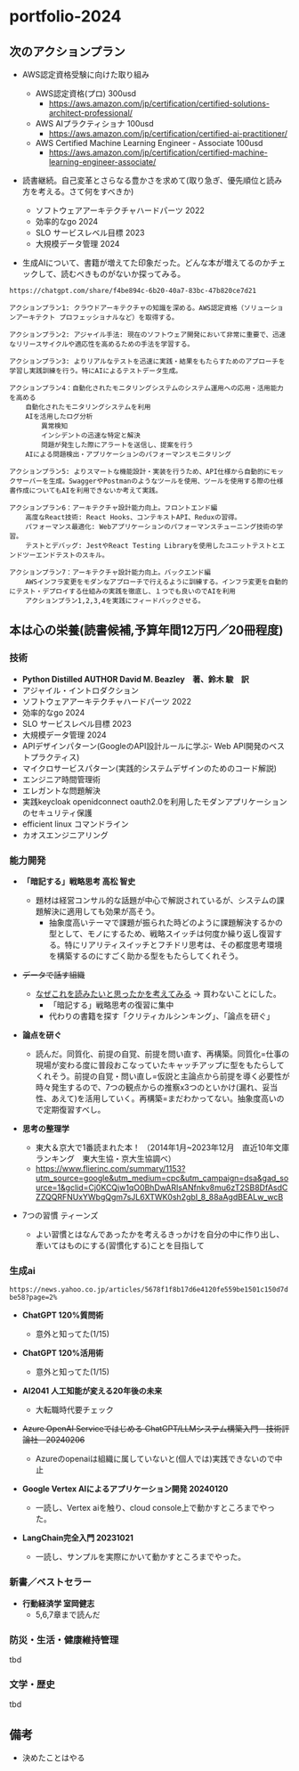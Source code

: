 # portfolio-2024

## 次のアクションプラン

- AWS認定資格受験に向けた取り組み
  - AWS認定資格(プロ) 300usd
    - https://aws.amazon.com/jp/certification/certified-solutions-architect-professional/
  - AWS AIプラクティショナ 100usd
    - https://aws.amazon.com/jp/certification/certified-ai-practitioner/
  - AWS Certified Machine Learning Engineer - Associate 100usd
    - https://aws.amazon.com/jp/certification/certified-machine-learning-engineer-associate/

- 読書継続。自己変革とさらなる豊かさを求めて(取り急ぎ、優先順位と読み方を考える。さて何をすべきか)
 
  - ソフトウェアアーキテクチャハードパーツ 2022
  - 効率的なgo 2024
  - SLO サービスレベル目標 2023
  - 大規模データ管理 2024

- 生成AIについて、書籍が増えてた印象だった。どんな本が増えてるのかチェックして、読むべきものがないか探ってみる。

```
https://chatgpt.com/share/f4be894c-6b20-40a7-83bc-47b820ce7d21

アクションプラン1: クラウドアーキテクチャの知識を深める。AWS認定資格（ソリューションアーキテクト プロフェッショナルなど）を取得する。

アクションプラン2: アジャイル手法: 現在のソフトウェア開発において非常に重要で、迅速なリリースサイクルや適応性を高めるための手法を学習する。

アクションプラン3: よりリアルなテストを迅速に実践・結果をもたらすためのアプローチを学習し実践訓練を行う。特にAIによるテストデータ生成。

アクションプラン4：自動化されたモニタリングシステムのシステム運用への応用・活用能力を高める
    自動化されたモニタリングシステムを利用
    AIを活用したログ分析
        異常検知
        インシデントの迅速な特定と解決
        問題が発生した際にアラートを送信し、提案を行う
    AIによる問題検出・アプリケーションのパフォーマンスモニタリング

アクションプラン5: よりスマートな機能設計・実装を行うため、API仕様から自動的にモックサーバーを生成。SwaggerやPostmanのようなツールを使用、ツールを使用する際の仕様書作成についてもAIを利用できないか考えて実践。

アクションプラン6：アーキテクチャ設計能力向上。フロントエンド編
    高度なReact技術: React Hooks、コンテキストAPI、Reduxの習得。
    パフォーマンス最適化: Webアプリケーションのパフォーマンスチューニング技術の学習。
    テストとデバッグ: JestやReact Testing Libraryを使用したユニットテストとエンドツーエンドテストのスキル。

アクションプラン7：アーキテクチャ設計能力向上。バックエンド編
    AWSインフラ変更をモダンなアプローチで行えるように訓練する。インフラ変更を自動的にテスト・デプロイする仕組みの実践を徹底し、１つでも良いのでAIを利用
    アクションプラン1,2,3,4を実践にフィードバックさせる。
```


## 本は心の栄養(読書候補,予算年間12万円／20冊程度)

### 技術

- **Python Distilled AUTHOR David M. Beazley　著、鈴木 駿　訳**
- アジャイル・イントロダクション
- ソフトウェアアーキテクチャハードパーツ 2022
- 効率的なgo 2024
- SLO サービスレベル目標 2023
- 大規模データ管理 2024
- APIデザインパターン(GoogleのAPI設計ルールに学ぶ- Web API開発のベストプラクティス)
- マイクロサービスパターン(実践的システムデザインのためのコード解説)
- エンジニア時間管理術
- エレガントな問題解決
- 実践keycloak openidconnect oauth2.0を利用したモダンアプリケーションのセキュリティ保護
- efficient linux コマンドライン
- カオスエンジニアリング

### 能力開発

- **「暗記する」戦略思考 高松 智史**
  - 題材は経営コンサル的な話題が中心で解説されているが、システムの課題解決に適用しても効果が高そう。
    - 抽象度高いテーマで課題が振られた時どのように課題解決するかの型として、モノにするため、戦略スイッチは何度か繰り返し復習する。特にリアリティスイッチとフチドリ思考は、その都度思考環境を構築するのにすごく助かる型をもたらしてくれそう。

- ~~データで話す組織~~
  - [なぜこれを読みたいと思ったかを考えてみる](https://github.com/Eigo-Mt-Fuji/portfolio-2024/blob/main/docs/%E8%81%B7%E8%83%BD%E9%96%8B%E7%99%BA/2024%E5%B9%B42%E6%9C%8811%E6%97%A5_%E3%83%87%E3%83%BC%E3%82%BF%E3%81%A7%E8%A9%B1%E3%81%99%E7%B5%84%E7%B9%94%E3%81%A8%E3%81%84%E3%81%86%E6%9B%B8%E7%B1%8D%E3%82%92%E3%81%AA%E3%81%9C%E8%AA%AD%E3%82%80.md) -> 買わないことにした。
    - 「暗記する」戦略思考の復習に集中
    - 代わりの書籍を探す「クリティカルシンキング」、「論点を研ぐ」

- **論点を研ぐ**
  - 読んだ。同質化、前提の自覚、前提を問い直す、再構築。同質化=仕事の現場が変わる度に普段おこなっていたキャッチアップに型をもたらしてくれそう。前提の自覚・問い直し=仮説と主論点から前提を導く必要性が時々発生するので、7つの観点からの推察x3つのといかけ(漏れ、妥当性、あえて)を活用していく。再構築=まだわかってない。抽象度高いので定期復習すべし。
- **思考の整理学**
  - 東大＆京大で1番読まれた本！
（2014年1月~2023年12月　直近10年文庫ランキング　東大生協・京大生協調べ）
  - https://www.flierinc.com/summary/1153?utm_source=google&utm_medium=cpc&utm_campaign=dsa&gad_source=1&gclid=Cj0KCQjw1qO0BhDwARIsANfnkv8mu6zT2SB8DfAsdCZZQQRFNUxYWbgQgm7sJL6XTWK0sh2gbI_8_88aAgdBEALw_wcB

- 7つの習慣 ティーンズ
  - よい習慣とはなんであったかを考えるきっかけを自分の中に作り出し、牽いてはものにする(習慣化する)ことを目指して

### 生成ai

`https://news.yahoo.co.jp/articles/5678f1f8b17d6e4120fe559be1501c150d7dbe58?page=2%`

- **ChatGPT 120%質問術**
  - 意外と知ってた(1/15)
- **ChatGPT 120%活用術**
  - 意外と知ってた(1/15)
- **AI2041 人工知能が変える20年後の未来**
  - 大転職時代要チェック

- ~~Azure OpenAI Serviceではじめる ChatGPT/LLMシステム構築入門　技術評論社　20240206~~
  - Azureのopenaiは組織に属していないと(個人では)実践できないので中止
- **Google Vertex AIによるアプリケーション開発 20240120**
  - 一読し、Vertex aiを触り、cloud console上で動かすところまでやった。
- **LangChain完全入門 20231021**
  - 一読し、サンプルを実際にかいて動かすところまでやった。

### 新書／ベストセラー

- **行動経済学 室岡健志**
  - 5,6,7章まで読んだ

### 防災・生活・健康維持管理

tbd

### 文学・歴史

tbd


## 備考

- 決めたことはやる

